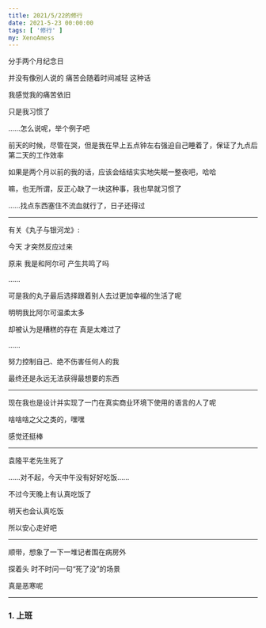 ```yaml
---
title: 2021/5/22的修行
date: 2021-5-23 00:00:00
tags: [ '修行' ]
my: XenoAmess
---
```


分手两个月纪念日

并没有像别人说的 痛苦会随着时间减轻 这种话

我感觉我的痛苦依旧

只是我习惯了

……怎么说呢，举个例子吧

前天的时候，尽管在哭，但是我在早上五点钟左右强迫自己睡着了，保证了九点后第二天的工作效率

如果是两个月以前的我的话，应该会结结实实地失眠一整夜吧，哈哈

嘛，也无所谓，反正心缺了一块这种事，我也早就习惯了

……找点东西塞住不流血就行了，日子还得过

---

有关《丸子与银河龙》:

今天 才突然反应过来

原来 我是和阿尔可 产生共鸣了吗

……

可是我的丸子最后选择跟着别人去过更加幸福的生活了呢

明明我比阿尔可温柔太多

却被认为是糟糕的存在 真是太难过了

……

努力控制自己、绝不伤害任何人的我

最终还是永远无法获得最想要的东西

---

现在我也是设计并实现了一门在真实商业环境下使用的语言的人了呢

啥啥啥之父之类的，嘿嘿

感觉还挺棒

---

袁隆平老先生死了

……对不起，今天中午没有好好吃饭……

不过今天晚上有认真吃饭了

明天也会认真吃饭

所以安心走好吧

---

顺带，想象了一下一堆记者围在病房外

探着头 时不时问一句“死了没”的场景

真是恶寒呢

---

### 1. 上班
